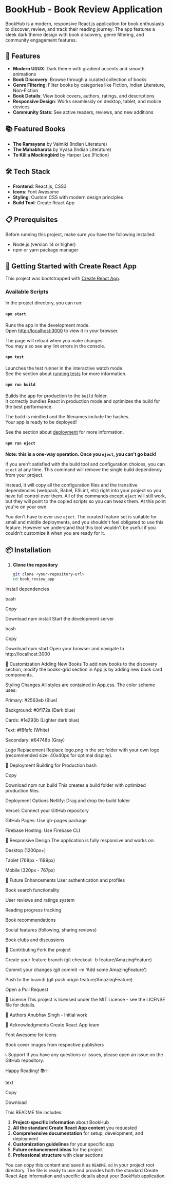 # BookHub - Book Review Application

BookHub is a modern, responsive React.js application for book enthusiasts to discover, review, and track their reading journey. The app features a sleek dark theme design with book discovery, genre filtering, and community engagement features.

## 🚀 Features

- **Modern UI/UX**: Dark theme with gradient accents and smooth animations
- **Book Discovery**: Browse through a curated collection of books
- **Genre Filtering**: Filter books by categories like Fiction, Indian Literature, Non-Fiction
- **Book Details**: View book covers, authors, ratings, and descriptions
- **Responsive Design**: Works seamlessly on desktop, tablet, and mobile devices
- **Community Stats**: See active readers, reviews, and new additions

## 📚 Featured Books

- **The Ramayana** by Valmiki (Indian Literature)
- **The Mahabharata** by Vyasa (Indian Literature)  
- **To Kill a Mockingbird** by Harper Lee (Fiction)

## 🛠️ Tech Stack

- **Frontend**: React.js, CSS3
- **Icons**: Font Awesome
- **Styling**: Custom CSS with modern design principles
- **Build Tool**: Create React App

## 📋 Prerequisites

Before running this project, make sure you have the following installed:
- Node.js (version 14 or higher)
- npm or yarn package manager

## 🎯 Getting Started with Create React App

This project was bootstrapped with [Create React App](https://github.com/facebook/create-react-app).

### Available Scripts

In the project directory, you can run:

#### `npm start`

Runs the app in the development mode.\
Open [http://localhost:3000](http://localhost:3000) to view it in your browser.

The page will reload when you make changes.\
You may also see any lint errors in the console.

#### `npm test`

Launches the test runner in the interactive watch mode.\
See the section about [running tests](https://facebook.github.io/create-react-app/docs/running-tests) for more information.

#### `npm run build`

Builds the app for production to the `build` folder.\
It correctly bundles React in production mode and optimizes the build for the best performance.

The build is minified and the filenames include the hashes.\
Your app is ready to be deployed!

See the section about [deployment](https://facebook.github.io/create-react-app/docs/deployment) for more information.

#### `npm run eject`

**Note: this is a one-way operation. Once you `eject`, you can't go back!**

If you aren't satisfied with the build tool and configuration choices, you can `eject` at any time. This command will remove the single build dependency from your project.

Instead, it will copy all the configuration files and the transitive dependencies (webpack, Babel, ESLint, etc) right into your project so you have full control over them. All of the commands except `eject` will still work, but they will point to the copied scripts so you can tweak them. At this point you're on your own.

You don't have to ever use `eject`. The curated feature set is suitable for small and middle deployments, and you shouldn't feel obligated to use this feature. However we understand that this tool wouldn't be useful if you couldn't customize it when you are ready for it.

## 📦 Installation

1. **Clone the repository**
   ```bash
   git clone <your-repository-url>
   cd book_review_app
Install dependencies

bash

Copy

Download
npm install
Start the development server

bash

Copy

Download
npm start
Open your browser and navigate to http://localhost:3000

🔧 Customization
Adding New Books
To add new books to the discovery section, modify the books-grid section in App.js by adding new book card components.

Styling Changes
All styles are contained in App.css. The color scheme uses:

Primary: #2563eb (Blue)

Background: #0f172a (Dark blue)

Cards: #1e293b (Lighter dark blue)

Text: #f8fafc (White)

Secondary: #64748b (Gray)

Logo Replacement
Replace logo.png in the src folder with your own logo (recommended size: 40x40px for optimal display).

🚀 Deployment
Building for Production
bash

Copy

Download
npm run build
This creates a build folder with optimized production files.

Deployment Options
Netlify: Drag and drop the build folder

Vercel: Connect your GitHub repository

GitHub Pages: Use gh-pages package

Firebase Hosting: Use Firebase CLI

📱 Responsive Design
The application is fully responsive and works on:

Desktop (1200px+)

Tablet (768px - 1199px)

Mobile (320px - 767px)

🔮 Future Enhancements
User authentication and profiles

Book search functionality

User reviews and ratings system

Reading progress tracking

Book recommendations

Social features (following, sharing reviews)

Book clubs and discussions

🤝 Contributing
Fork the project

Create your feature branch (git checkout -b feature/AmazingFeature)

Commit your changes (git commit -m 'Add some AmazingFeature')

Push to the branch (git push origin feature/AmazingFeature)

Open a Pull Request

📄 License
This project is licensed under the MIT License - see the LICENSE file for details.

👥 Authors
Anubhav Singh - Initial work

🙏 Acknowledgments
Create React App team

Font Awesome for icons

Book cover images from respective publishers

📞 Support
If you have any questions or issues, please open an issue on the GitHub repository.

Happy Reading! 📚✨

text

Copy

Download

This README file includes:

1. **Project-specific information** about BookHub
2. **All the standard Create React App content** you requested
3. **Comprehensive documentation** for setup, development, and deployment
4. **Customization guidelines** for your specific app
5. **Future enhancement ideas** for the project
6. **Professional structure** with clear sections

You can copy this content and save it as `README.md` in your project root directory. The file is ready to use and provides both the standard Create React App information and specific details about your BookHub application.

